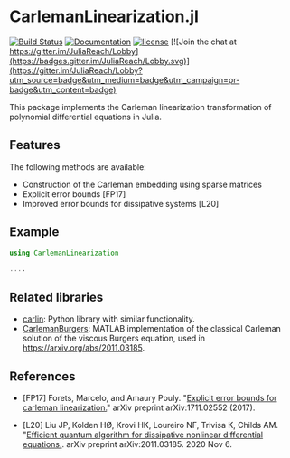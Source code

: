 # CarlemanLinearization.jl

[![Build Status](https://github.com/JuliaReach/CarlemanLinearization.jl/workflows/CI/badge.svg)](https://github.com/JuliaReach/CarlemanLinearization.jl/actions?query=workflow%3ACI)
[![Documentation](https://img.shields.io/badge/docs-latest-blue.svg)](https://juliareach.github.io/CarlemanLinearization.jl/dev/)
[![license](https://img.shields.io/github/license/mashape/apistatus.svg?maxAge=2592000)](https://github.com/juliareach/CarlemanLinearization.jl/blob/master/LICENSE)
[![Join the chat at https://gitter.im/JuliaReach/Lobby](https://badges.gitter.im/JuliaReach/Lobby.svg)](https://gitter.im/JuliaReach/Lobby?utm_source=badge&utm_medium=badge&utm_campaign=pr-badge&utm_content=badge)

This package implements the Carleman linearization transformation of polynomial
differential equations in Julia.

## Features

The following methods are available:

- Construction of the Carleman embedding using sparse matrices
- Explicit error bounds [FP17]
- Improved error bounds for dissipative systems [L20]

## Example

```julia
using CarlemanLinearization

....
```

## Related libraries

- [carlin](https://github.com/mforets/carlin): Python library with similar functionality.
- [CarlemanBurgers](https://github.com/hermankolden/CarlemanBurgers): MATLAB implementation of the classical Carleman solution of the viscous Burgers equation, used in https://arxiv.org/abs/2011.03185.

## References

- [FP17] Forets, Marcelo, and Amaury Pouly. "[Explicit error bounds for carleman linearization.](https://arxiv.org/abs/1711.02552)" arXiv preprint arXiv:1711.02552 (2017).

- [L20] Liu JP, Kolden HØ, Krovi HK, Loureiro NF, Trivisa K, Childs AM. "[Efficient quantum algorithm for dissipative nonlinear differential equations.](https://arxiv.org/abs/2011.03185). arXiv preprint arXiv:2011.03185. 2020 Nov 6.
